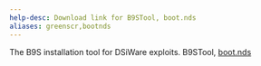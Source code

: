```yaml
---
help-desc: Download link for B9STool, boot.nds
aliases: greenscr,bootnds
---
```


The B9S installation tool for DSiWare exploits.
B9STool, [boot.nds](https://github.com/zoogie/b9sTool/releases)

